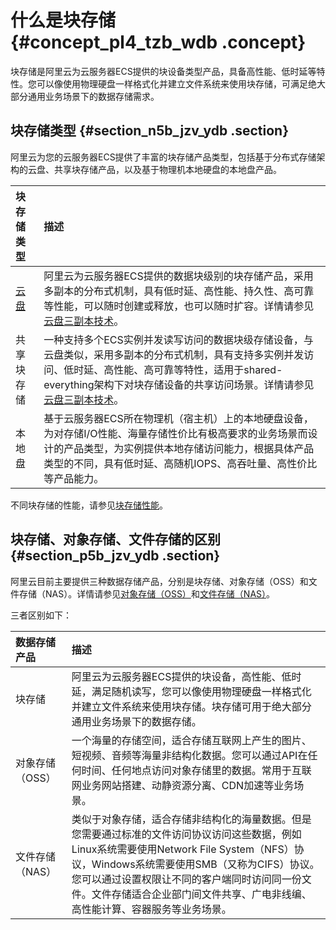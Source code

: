 # 什么是块存储 {#concept_pl4_tzb_wdb .concept}

块存储是阿里云为云服务器ECS提供的块设备类型产品，具备高性能、低时延等特性。您可以像使用物理硬盘一样格式化并建立文件系统来使用块存储，可满足绝大部分通用业务场景下的数据存储需求。

## 块存储类型 {#section_n5b_jzv_ydb .section}

阿里云为您的云服务器ECS提供了丰富的块存储产品类型，包括基于分布式存储架构的云盘、共享块存储产品，以及基于物理机本地硬盘的本地盘产品。

|块存储类型|描述|
|:----|:-|
|[云盘](cn.zh-CN/块存储/云盘/云盘概述.md#)|阿里云为云服务器ECS提供的数据块级别的块存储产品，采用多副本的分布式机制，具有低时延、高性能、持久性、高可靠等性能，可以随时创建或释放，也可以随时扩容。详情请参见[云盘三副本技术](cn.zh-CN/块存储/云盘/云盘三副本技术.md#)。|
|共享块存储|一种支持多个ECS实例并发读写访问的数据块级存储设备，与云盘类似，采用多副本的分布式机制，具有支持多实例并发访问、低时延、高性能、高可靠等特性，适用于shared-everything架构下对块存储设备的共享访问场景。详情请参见[云盘三副本技术](cn.zh-CN/块存储/云盘/云盘三副本技术.md#)。|
|本地盘|基于云服务器ECS所在物理机（宿主机）上的本地硬盘设备，为对存储I/O性能、海量存储性价比有极高要求的业务场景而设计的产品类型，为实例提供本地存储访问能力，根据具体产品类型的不同，具有低时延、高随机IOPS、高吞吐量、高性价比等产品能力。|

不同块存储的性能，请参见[块存储性能](cn.zh-CN/块存储/块存储性能.md#)。

## 块存储、对象存储、文件存储的区别 {#section_p5b_jzv_ydb .section}

阿里云目前主要提供三种数据存储产品，分别是块存储、对象存储（OSS）和文件存储（NAS）。详情请参见[对象存储（OSS）](https://help.aliyun.com/product/31815.html)和[文件存储（NAS）](https://help.aliyun.com/product/27516.html)。

三者区别如下：

|数据存储产品|描述|
|:-----|:-|
|块存储|阿里云为云服务器ECS提供的块设备，高性能、低时延，满足随机读写，您可以像使用物理硬盘一样格式化并建立文件系统来使用块存储。块存储可用于绝大部分通用业务场景下的数据存储。|
|对象存储（OSS）|一个海量的存储空间，适合存储互联网上产生的图片、短视频、音频等海量非结构化数据。您可以通过API在任何时间、任何地点访问对象存储里的数据。常用于互联网业务网站搭建、动静资源分离、CDN加速等业务场景。|
|文件存储（NAS）|类似于对象存储，适合存储非结构化的海量数据。但是您需要通过标准的文件访问协议访问这些数据，例如Linux系统需要使用Network File System（NFS）协议，Windows系统需要使用SMB（又称为CIFS）协议。您可以通过设置权限让不同的客户端同时访问同一份文件。文件存储适合企业部门间文件共享、广电非线编、高性能计算、容器服务等业务场景。|

